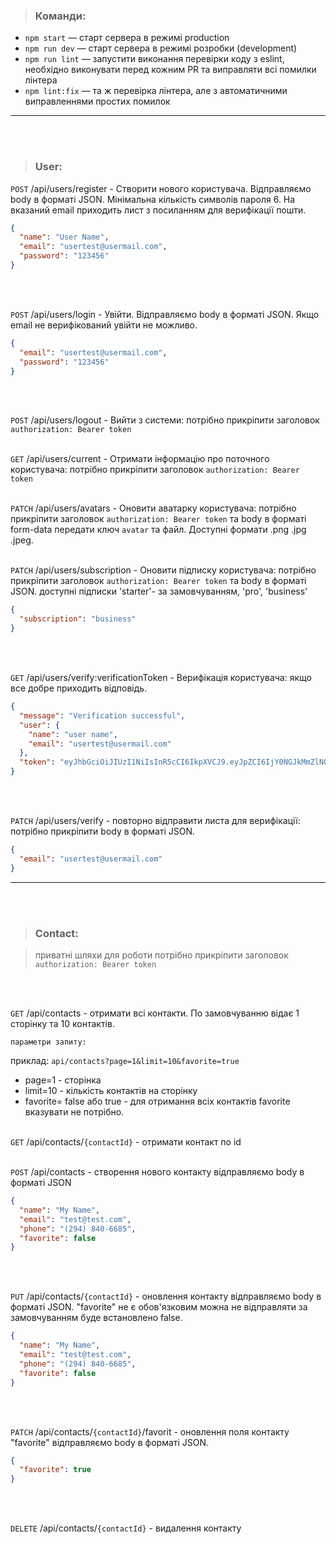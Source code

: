 > ### Команди:

- `npm start` &mdash; старт сервера в режимі production
- `npm run dev` &mdash; старт сервера в режимі розробки (development)
- `npm run lint` &mdash; запустити виконання перевірки коду з eslint, необхідно виконувати перед кожним PR та виправляти всі помилки лінтера
- `npm lint:fix` &mdash; та ж перевірка лінтера, але з автоматичними виправленнями простих помилок

---

<br>
<br>

> ### User:

`POST` /api/users/register - Створити нового користувача. Відправляємо body в форматі JSON. Мінімальна кількість символів пароля 6. На вказаний email приходить лист з посиланням для верифікації пошти.

```json
{
  "name": "User Name",
  "email": "usertest@usermail.com",
  "password": "123456"
}
```

<br>
<br>

`POST` /api/users/login - Увійти. Відправляємо body в форматі JSON. Якщо email не верифікований увійти не можливо.

```json
{
  "email": "usertest@usermail.com",
  "password": "123456"
}
```

<br>
<br>

`POST` /api/users/logout - Вийти з системи: потрібно прикріпити заголовок `authorization: Bearer token`
<br>
<br>

`GET` /api/users/current - Отримати інформацію про поточного користувача: потрібно прикріпити заголовок `authorization: Bearer token`
<br>
<br>

`PATCH` /api/users/avatars - Оновити аватарку користувача: потрібно прикріпити заголовок `authorization: Bearer token` та body в форматі form-data передати ключ `avatar` та файл. Доступні формати .png .jpg .jpeg.
<br>
<br>

`PATCH` /api/users/subscription - Оновити підписку користувача: потрібно прикріпити заголовок `authorization: Bearer token` та body в форматі JSON. доступні підписки 'starter'- за замовчуванням, 'pro', 'business'

```json
{
  "subscription": "business"
}
```

<br>
<br>

`GET` /api/users/verify:verificationToken - Верифікація користувача: якщо все добре приходить відповідь.

```json
{
  "message": "Verification successful",
  "user": {
    "name": "user name",
    "email": "usertest@usermail.com"
  },
  "token": "eyJhbGciOiJIUzI1NiIsInR5cCI6IkpXVCJ9.eyJpZCI6IjY0NGJkMmZlNGM4YzU2M2MwNjM3YjU2YyIsImlhdCI6MTY4MjY5MTExMSwiZXhwIjoxNjgyNzczOTExfQ.wQ2j6gqEgEbZbrPz9aNrkuKROT2NjZSAfUjWzhszIjc"
}
```

<br>
<br>

`PATCH` /api/users/verify - повторно відправити листа для верифікації: потрібно прикріпити body в форматі JSON.

```json
{
  "email": "usertest@usermail.com"
}
```

---

<br>
<br>

> ### Contact:

> приватні шляхи для роботи потрібно прикріпити заголовок `authorization: Bearer token`

<br>
<br>

`GET` /api/contacts - отримати всі контакти. По замовчуванню відає 1 сторінку та 10 контактів.

`параметри запиту:`

приклад: `api/contacts?page=1&limit=10&favorite=true`

- page=1 - сторінка
- limit=10 - кількість контактів на сторінку
- favorite= false або true - для отримання всіх контактів favorite вказувати не потрібно.
  <br>
  <br>

`GET` /api/contacts/`{contactId}` - отримати контакт по id
<br>
<br>

`POST` /api/contacts - створення нового контакту відправляємо body в форматі JSON

```json
{
  "name": "My Name",
  "email": "test@test.com",
  "phone": "(294) 840-6685",
  "favorite": false
}
```

<br>
<br>

`PUT` /api/contacts/`{contactId}` - оновлення контакту відправляємо body в форматі JSON.
"favorite" не є обов'язковим можна не відправляти за замовчуванням буде встановлено false.

```json
{
  "name": "My Name",
  "email": "test@test.com",
  "phone": "(294) 840-6685",
  "favorite": false
}
```

<br>
<br>

`PATCH` /api/contacts/`{contactId}`/favorit - оновлення поля контакту "favorite" відправляємо body в форматі JSON.

```json
{
  "favorite": true
}
```

<br>
<br>

`DELETE` /api/contacts/`{contactId}` - видалення контакту
